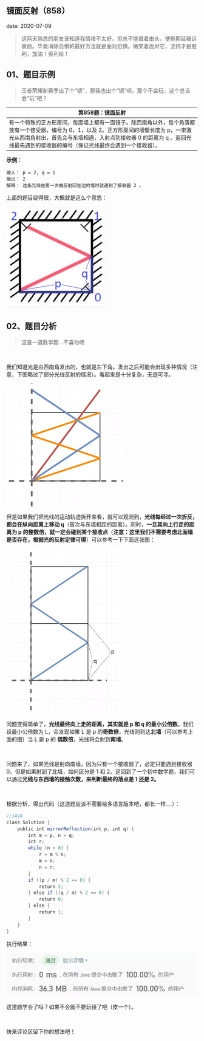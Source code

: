  
##	镜面反射（858）
date:	2020-07-09
 

> 这两天熟悉的朋友该知道我情绪不太好。但总不能借着由头，便拖期延稿诉衷肠。毕竟消除恐惧的最好方法就是面对恐惧。微笑着面对它，坚持才是胜利，加油！奥利给！

## 01、题目示例

> 王者荣耀新赛季出了个“镜”，那我也出个“镜”呗。那个不会玩，这个总该会“玩”吧？

| 第858题：镜面反射                                            |
| ------------------------------------------------------------ |
| 有一个特殊的正方形房间，每面墙上都有一面镜子。除西南角以外，每个角落都放有一个接受器，编号为 0，1，以及 2。正方形房间的墙壁长度为 p，一束激光从西南角射出，首先会与东墙相遇，入射点到接收器 0 的距离为 q 。返回光线最先遇到的接收器的编号（保证光线最终会遇到一个接收器）。 |

**示例：**

```
输入： p = 2, q = 1
输出： 2
解释： 这条光线在第一次被反射回左边的墙时就遇到了接收器 2 。
```

上面的题目绕得很，大概就是这么个意思：

<img src="./23/1.jpg" alt="PNG" style="zoom: 80%;" />

## 02、题目分析

> 这是一道数学题...不喜勿喷

<br/>

我们知道光是由西南角发出的，也就是左下角。发出之后可能会出现多种情况（注意，下图略过了部分光线反射的情况）。看起来是十分复杂，无迹可寻。

<img src="./23/2.jpg" alt="PNG" style="zoom: 50%;" />

但是如果我们把光线的运动轨迹拆开来看，就可以观测到，**光线每经过一次折反，都会在纵向距离上移动 q**（首次与东墙相距的距离）。同时，**一旦其向上行走的距离为 p 的整数倍，就一定会碰到某个接收点**（**注意：这里我们不需要考虑北面墙是否存在，根据光的反射定律可得**）可以参考一下下面这张图：

<img src="./23/3.jpg" alt="PNG" style="zoom: 50%;" />

问题变得简单了，**光线最终向上走的距离，其实就是 p 和 q 的最小公倍数**。我们设最小公倍数为 L，会发现如果 L 是 p 的**奇数倍**，光线则到达**北墙**（可以参考上面的图）当 L 是 p 的 **偶数倍**，光线将会射到**南墙**。

<br/>

问题来了，如果光线是射向南墙，因为只有一个接收器了，必定只能遇到接收器 0。但是如果射到了北墙，如何区分是 1 和 2。这回到了一个初中数学题，我们可以通过**光线与东西墙的接触次数，来判断最终的落点是 1 还是 2。**

<br/>

根据分析，得出代码（这道题应该不需要给多语言版本吧，都长一样....）：

```java
//JAVA
class Solution {    
    public int mirrorReflection(int p, int q) {        
        int m = p, n = q;        
        int r;        
        while (n > 0) {            
            r = m % n;            
            m = n;            
            n = r;        
        }        
        if ((p / m) % 2 == 0) {            
            return 2;        
        } else if ((q / m) % 2 == 0) {
            return 0;        
        } else {            
            return 1;       
        }   
    }
}
```

执行结果：

<img src="./23/4.jpg" alt="PNG" style="zoom: 80%;" />

这道题学会了吗？如果不会就不要玩镜了吧（皮一个）。

 <br/>

快来评论区留下你的想法吧！

